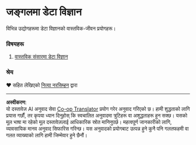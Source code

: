 <!--
CO_OP_TRANSLATOR_METADATA:
{
  "original_hash": "07faf02ff163e609edf0b0308dc5d4e6",
  "translation_date": "2025-08-27T17:29:58+00:00",
  "source_file": "6-Data-Science-In-Wild/README.md",
  "language_code": "ne"
}
-->
# जङ्गलमा डेटा विज्ञान

विभिन्न उद्योगहरूमा डेटा विज्ञानको वास्तविक-जीवन प्रयोगहरू।

### विषयहरू

1. [वास्तविक संसारमा डेटा विज्ञान](20-Real-World-Examples/README.md)

### श्रेय

❤️ सहित लेखिएको [नित्या नरसिम्हन](https://twitter.com/nitya) द्वारा

---

**अस्वीकरण**:  
यो दस्तावेज़ AI अनुवाद सेवा [Co-op Translator](https://github.com/Azure/co-op-translator) प्रयोग गरेर अनुवाद गरिएको छ। हामी शुद्धताको लागि प्रयास गर्छौं, तर कृपया ध्यान दिनुहोस् कि स्वचालित अनुवादमा त्रुटिहरू वा अशुद्धताहरू हुन सक्छ। यसको मूल भाषा मा रहेको मूल दस्तावेज़लाई आधिकारिक स्रोत मानिनुपर्छ। महत्वपूर्ण जानकारीको लागि, व्यावसायिक मानव अनुवाद सिफारिस गरिन्छ। यस अनुवादको प्रयोगबाट उत्पन्न हुने कुनै पनि गलतफहमी वा गलत व्याख्याको लागि हामी जिम्मेवार हुने छैनौं।